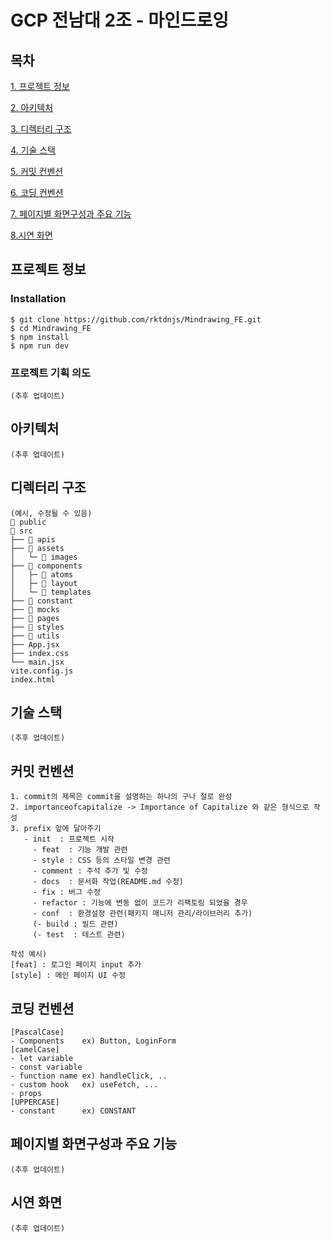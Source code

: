 # GCP 전남대 2조 - 마인드로잉

## 목차

[1. 프로젝트 정보](#프로젝트-정보)

[2. 아키텍처](#아키텍처)

[3. 디렉터리 구조](#디렉터리-구조)

[4. 기술 스택](#기술-스택)

[5. 커밋 컨벤션](#커밋-컨벤션)

[6. 코딩 컨벤션](#코딩-컨벤션)

[7. 페이지별 화면구성과 주요 기능](#페이지별-화면구성과-주요-기능)

[8.시연 화면](#시연-화면)

## 프로젝트 정보

### Installation

```
$ git clone https://github.com/rktdnjs/Mindrawing_FE.git
$ cd Mindrawing_FE
$ npm install
$ npm run dev
```

### 프로젝트 기획 의도

```
(추후 업데이트)
```

## 아키텍처

```
(추후 업데이트)
```

## 디렉터리 구조

```
(예시, 수정될 수 있음)
📁 public
📁 src
├── 📁 apis
├── 📁 assets
│   └─ 📁 images
├── 📁 components
│   ├─ 📁 atoms
│   ├─ 📁 layout
│   └─ 📁 templates
├── 📁 constant
├── 📁 mocks
├── 📁 pages
├── 📁 styles
├── 📁 utils
├── App.jsx
├── index.css
└── main.jsx
vite.config.js
index.html
```

## 기술 스택

```
(추후 업데이트)
```

## 커밋 컨벤션

```
1. commit의 제목은 commit을 설명하는 하나의 구나 절로 완성
2. importanceofcapitalize -> Importance of Capitalize 와 같은 형식으로 작성
3. prefix 앞에 달아주기
   - init  : 프로젝트 시작
	 - feat  : 기능 개발 관련
	 - style : CSS 등의 스타일 변경 관련
	 - comment : 주석 추가 및 수정
	 - docs  : 문서화 작업(README.md 수정)
	 - fix : 버그 수정
	 - refactor : 기능에 변동 없이 코드가 리팩토링 되었을 경우
	 - conf  : 환경설정 관련(패키지 매니저 관리/라이브러리 추가)
	 (- build : 빌드 관련)
	 (- test  : 테스트 관련)

작성 예시) 
[feat] : 로그인 페이지 input 추가
[style] : 메인 페이지 UI 수정
```

## 코딩 컨벤션

```
[PascalCase]
- Components    ex) Button, LoginForm
[camelCase]
- let variable
- const variable
- function name ex) handleClick, ..
- custom hook   ex) useFetch, ...
- props
[UPPERCASE]
- constant      ex) CONSTANT
```

## 페이지별 화면구성과 주요 기능

```
(추후 업데이트)
```

## 시연 화면

```
(추후 업데이트)
```
